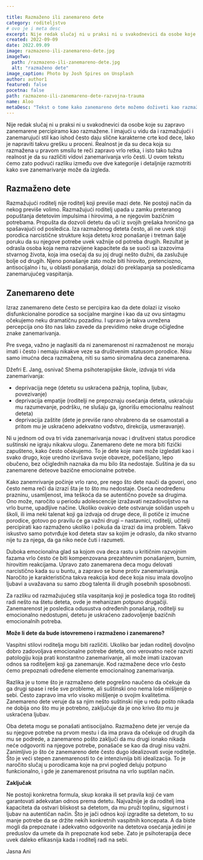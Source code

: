 ```yaml
---

title: Razmaženo ili zanemareno dete
category: roditeljstvo
# ovo je i meta desc
excerpt: Nije redak slučaj ni u praksi ni u svakodnevici da osobe koje su zapravo zanemarene percipiramo kao razmažene.
created: 2022-09-09
date: 2022.09.09
image: razmazeno-ili-zanemareno-dete.jpg
imageTwo:
  path: /razmazeno-ili-zanemareno-dete.jpg
  alt: "razmaženo dete"
image_caption: Photo by Josh Spires on Unsplash
author: author1
featured: false
pocetna: false
path: razmazeno-ili-zanemareno-dete-razvojna-trauma
name: Aloo
metaDesc: "Tekst o tome kako zanemareno dete možemo doživeti kao razmaženo."
---
```



Nije redak slučaj ni u praksi ni u svakodnevici da osobe koje su zapravo zanemarene
percipiramo kao razmažene. I imajući u vidu da i razmažujući i zanemarujući stil kao ishod
često daju slične karakterne crte kod dece, lako je napraviti takvu grešku u proceni. Realnost
je da su deca koja su razmažena u pravom smsilu te reči zapravo vrlo retka, i isto tako tužna
realnost je da su različiti vidovi zanemarivanja vrlo česti. U ovom tekstu ćemo zato podvući
razliku između ove dve kategorije i detaljnije razmotriti kako sve zanemarivanje može da
izgleda.

## Razmaženo dete

Razmažujući roditelj nije roditelj koji previše mazi dete. Ne postoji način da nekog previše
volimo. Razmažujući roditelj upada u zamku preteranog popuštanja detetovim impulsima i
hirovima, a ne njegovim bazičnim potrebama. Propušta da dozvoli detetu da uči iz svojih
grešaka hronično ga spašavajući od posledica. Iza razmaženog deteta često, ali ne uvek stoji
porodica narcistične strukture koja detetu kroz ponašanje i tretman šalje poruku da su njegove
potrebe uvek važnije od potreba drugih. Rezultat je odrasla osoba koja nema razvijene
kapacitete da se suoči sa izazovima stvarnog života, koja ima osećaj da su joj drugi nešto
dužni, da zaslužuje bolje od drugih. Njeno ponašanje zato može biti hirovito, pretenciozno,
antisocijalno i tu, u oblasti ponašanja, dolazi do preklapanja sa posledicama zanemarujućeg
vaspitanja.

## Zanemareno dete

Izraz zanemareno dete često se percipira kao da dete dolazi iz visoko disfunkcionalne
porodice sa socijalne margine i kao da uz ovu sintagmu očekujemo neku dramatičnu
pozadinu. I upravo je takva uvrežena percepcija ono što nas lako zavede da previdimo neke
druge očigledne znake zanemarivanja.

Pre svega, važno je naglasiti da ni zanemarenost ni razmaženost ne moraju imati i često i
nemaju nikakve veze sa društvenim statusom porodice. Nisu samo imućna deca razmažena,
niti su samo siromašna deca zanemarena.

Džefri E. Jang, osnivač Shema psihoterapijske škole, izdvaja tri vida zanemarivanja:
- deprivacija nege (detetu su uskraćena pažnja, toplina, ljubav, povezivanje)
- deprivacija empatije (roditelji ne prepoznaju osećanja deteta, uskraćuju mu razumevanje, podršku, ne slušaju ga, ignorišu emocionalnu realnost deteta)
- deprivacija zaštite (dete je previše rano ohrabreno da se osamostali a pritom mu je uskraćeno adekvatno vođstvo, direkcija, usmeravanje).

Ni u jednom od ova tri vida zanemarivanja novac i društveni status porodice suštinski ne
igraju nikakvu ulogu. Zanemareno dete ne mora biti fizički zapušteno, kako često očekujemo.
To je dete koje nam može izgledati kao i svako drugo, koje uredno izvršava svoje obaveze,
počešljano, lepo obučeno, bez očiglednih naznaka da mu bilo šta nedostaje. Suština je da su
zanemarene deteove bazične emocionalne potrebe.

Kako zanemrivanje počinje vrlo rano, pre nego što dete nauči da govori, ono često nema reči
da izrazi šta je to što mu nedostaje. Oseća neodređenu prazninu, usamljenost, ima teškoća da
se autentično poveže sa drugima. Ono može, naročito u periodu adolescencije izražavati
nezadovoljstvo na vrlo burne, upadljive načine. Ukoliko ovakvo dete ostvaruje solidan uspeh
u školi, ili ima neki talenat koji ga izdvaja od druge dece, ili potiče iz imućne porodice,
gotovo po pravilu će ga važni drugi – nastavnici, roditelji, učitelji percipirati kao razmaženo
ukoliko i pokuša da izrazi da ima problem. Takvo iskustvo samo potvrđuje kod deteta stav sa
kojim je odraslo, da niko stvarno nije tu za njega, da ga niko neće čuti i razumeti.

Duboka emocionalna glad sa kojom ova deca rastu u kritičnim razvojnim fazama vrlo često
će biti kompenzovana prezahtevnim ponašanjem, burnim, hirovitim reakcijama. Upravo zato
zanemarena deca mogu delovati narcistično kada su u buntu, a zapravo se bune protiv
zanemarivanja. Naročito je karakteristična takva reakcija kod dece koja nisu imala dovoljno
ljubavi a uvažavana su samo zbog talenta ili drugih posebnih sposobnosti.

Za razliku od razmažujućeg stila vaspitanja koji je posledica toga što roditelj radi nešto na
štetu deteta, ovde je mehanizam potpuno drugačiji. Zanemarenost je posledica odusustva
određenih ponašanja, roditelji su emocionalno nedostupni, detetu je uskraćeno zadovoljenje
bazičnih emocionalnih potreba.

**Može li dete da bude istovremeno i razmaženo i zanemareno?**

Vaspitni stilovi roditelja mogu biti različiti. Ukoliko bar jedan roditelj dovoljno dobro
zadovoljava emocionalne potrebe deteta, ono verovatno neće razviti patologiju koja prati
konstantno zanemarivanje, ali može imati izazovan odnos sa roditeljem koji ga zanemaruje.
Kod razmažene dece vrlo često ćemo prepoznati određene elemente emocionalnog
zanemarivanja.

Razlika je u tome što je razmaženo dete pogrešno naučeno da očekuje da ga drugi spase i reše
sve probleme, ali suštinski ono nema loše mišljenje o sebi. Često zapravo ima vrlo visoko
mišljenje o svojim kvalitetima. Zanemareno dete veruje da sa njim nešto suštinski nije u redu
pošto nikada ne dobija ono što mu je potrebno, zaključuje da je ono krivo što mu je uskraćena
ljubav.

Oba deteta mogu se ponašati antisocijalno. Razmaženo dete jer veruje da su njegove potrebe
na prvom mestu i da ima prava da očekuje od drugih da mu se podrede, a zanemareno pošto
zaključi da mu drugi ionako nikada neće odgovoriti na njegove potrebe, ponašaće se kao da
drugi nisu važni.
Zanimljivo jo što će zanemareno dete često dugo idealizovati svoje roditelje. Što je veći
stepen zanemarenosti to će intenzivnija biti idealizacija. To je naročito slučaj u porodicama
koje na prvi pogled deluju potpuno funkcionalno, i gde je zanemarenost prisutna na vrlo
suptilan način.


**Zaključak**

Ne postoji konkretna formula, skup koraka ili set pravila koji će vam garantovati adekvatan
odnos prema detetu. Najvažnije je da roditelj ima kapaciteta da ostvari bliskost sa detetom, da
mu pruži toplinu, sigurnost i ljubav na autentičan način. Što je jači odnos koji izgradite sa
detetom, to su manje potrebe da se držite nekih konkretnih vaspitnih koncepata. A da biste
mogli da prepoznate i adekvatno odgovorite na detetova osećanja jedini je preduslov da
umete da ih prepoznate kod sebe. Zato je psihoterapija dece uvek daleko efikasnija kada i
roditelj radi na sebi.

Jasna Ani



